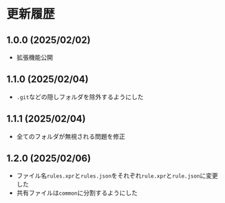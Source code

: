 # 更新履歴

## 1.0.0 (2025/02/02)

- 拡張機能公開

## 1.1.0 (2025/02/04)

- `.git`などの隠しフォルダを除外するようにした

## 1.1.1 (2025/02/04)

- 全てのフォルダが無視される問題を修正

## 1.2.0 (2025/02/06)

- ファイル名`rules.xpr`と`rules.json`をそれぞれ`rule.xpr`と`rule.json`に変更した
- 共有ファイルは`common`に分割するようにした